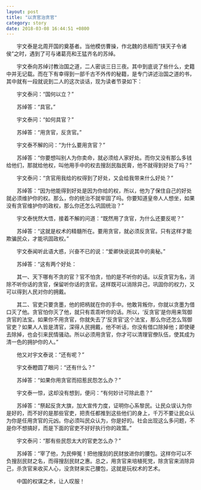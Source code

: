 ```yaml
---
layout: post
title: "以贪官治贪官"
category: story
date: 2018-03-08 16:44:51 +0800
---
```

　　宇文泰是北周开国的奠基者。当他模仿曹操，作北魏的丞相而“挟天子令诸侯”之时，遇到了可与诸葛亮和王猛齐名的苏绰。

 

　　宇文泰向苏绰讨教治国之道，二人密谈三日三夜。其中到底说了些什么，史籍中并无记载。而在下有幸得到一部千古不外传的秘籍，是专门讲述治国之道的书，其中就有一段就说到二人的这次谈话，现为读者节录如下：

 

　　宇文泰问：“国何以立？”

　　苏绰答：“具官。”

　　宇文泰问：“如何具官？”

　　苏绰答：“用贪官，反贪官。”

 

　　宇文泰不解的问：“为什么要用贪官？”

　　苏绰答：“你要想叫别人为你卖命，就必须给人家好处。而你又没有那么多钱给他们，那就给他权，叫他用手中的权去搜刮民脂民膏，他不就得到好处了吗？”

　　宇文泰问：“贪官用我给的权得到了好处，又会给我带来什么好处？”

　　苏绰答：“因为他能得到好处是因为你给的权，所以，他为了保住自己的好处就必须维护你的权。那么，你的统治不就牢固了吗。你要知道皇帝人人想坐，如果没有贪官维护你的政权，那么你还怎么巩固统治？”

 

　　宇文泰恍然大悟，接着不解的问道：“既然用了贪官，为什么还要反呢？”

　　苏绰答：“这就是权术的精髓所在。要用贪官，就必须反贪官。只有这样才能欺骗民众，才能巩固政权。”

　　宇文泰闻听此语大惑，兴奋不已的说：“爱卿快说说其中的奥秘。”

　　苏绰答：“这有两个好处：

　　其一、天下哪有不贪的官？官不怕贪，怕的是不听你的话。以反贪官为名，消除不听你话的贪官，保留听你话的贪官。这样既可以消除异己，巩固你的权力，又可以得到人民对你的拥戴。

　　其二、官吏只要贪墨，他的把柄就在你的手中。他敢背叛你，你就以贪墨为借口灭了他。贪官怕你灭了他，就只有乖乖听你的话。所以，‘反贪官’是你用来驾御贪官的法宝。如果你不用贪官，你就失去了‘反贪官’这个法宝，那么你还怎么驾御官吏？如果人人皆是清官，深得人民拥戴，他不听话，你没有借口除掉他；即使硬去除掉，也会引来民情骚动。所以必须用贪官，你才可以清理官僚队伍，使其成为清一色的拥护你的人。”

 

　　他又对宇文泰说：“还有呢？”

　　宇文泰瞪圆了眼问：“还有什么？”

　　苏绰答：“如果你用贪官而招惹民怨怎么办？”

　　宇文泰一惊，这却没有想到，便问：“有何妙计可除此患？”

　　苏绰答：“祭起反贪大旗，加大宣传力度，证明你心系黎民。让民众误认为你是好的，而不好的是那些官吏，把责任都推到这些他们的身上，千万不要让民众认为你是任用贪官的元凶。你必须叫民众认为，你是好的。社会出现这么多问题，不是你不想搞好，而是下面的官吏不好好执行你的政策。”

　　宇文泰问：“那有些民怨太大的官吏怎么办？”

　　苏绰答：“宰了他，为民伸冤！把他搜刮的民财放进你的腰包。这样你可以不负搜刮民财之名，而得搜刮民财之惠。总之，用贪官来培植死党，除贪官来消除异己，杀贪官来收买人心，没贪财来实己腰包，这就是玩权术的艺术。

 

　　中国的权谋之术，让人叹服！